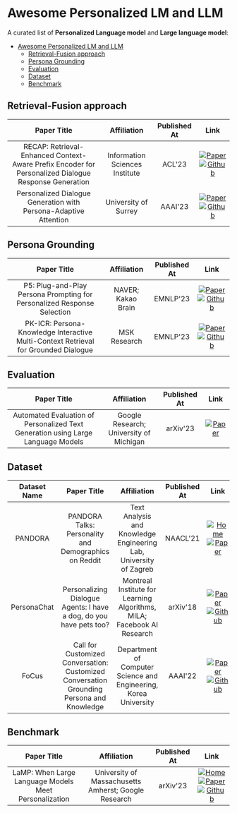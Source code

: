 # Awesome Personalized LM and LLM

A curated list of **Personalized Language model** and **Large language model**:
- [Awesome Personalized LM and LLM](#awesome-personalized-lm-and-llm)
  - [Retrieval-Fusion approach](#retrieval-fusion-approach)
  - [Persona Grounding](#persona-grounding)
  - [Evaluation](#evaluation)
  - [Dataset](#dataset)
  - [Benchmark](#benchmark)

## Retrieval-Fusion approach
|                                             Paper Title                                              |          Affiliation           | Published At |                                                                                                              Link                                                                                                              |
| :--------------------------------------------------------------------------------------------------: | :----------------------------: | :----------: | :----------------------------------------------------------------------------------------------------------------------------------------------------------------------------------------------------------------------------: |
| RECAP: Retrieval-Enhanced Context-Aware Prefix Encoder for Personalized Dialogue Response Generation | Information Sciences Institute |    ACL'23    | [![Paper](https://img.shields.io/badge/Paper-blue)](https://arxiv.org/abs/2306.07206) [![Github](https://img.shields.io/github/stars/isi-nlp/RECAP.svg?style=social&label=Github)](https://github.com/isi-nlp/RECAP/tree/main) |
| Personalized Dialogue Generation with Persona-Adaptive Attention | University of Surrey |    AAAI'23    | [![Paper](https://img.shields.io/badge/Paper-blue)](https://arxiv.org/abs/2210.15088) [![Github](https://img.shields.io/github/stars/hqsiswiliam/persona-adaptive-attention.svg?style=social&label=Github)](https://github.com/hqsiswiliam/persona-adaptive-attention) |

## Persona Grounding
|                                             Paper Title                                              |          Affiliation           | Published At |                                                                                                              Link                                                                                                              |
| :--------------------------------------------------------------------------------------------------: | :----------------------------: | :----------: | :----------------------------------------------------------------------------------------------------------------------------------------------------------------------------------------------------------------------------: |
| P5: Plug-and-Play Persona Prompting for Personalized Response Selection | NAVER; Kakao Brain |    EMNLP'23    | [![Paper](https://img.shields.io/badge/Paper-blue)](https://arxiv.org/abs/2310.06390) [![Github](https://img.shields.io/github/stars/rungjoo/plug-and-play-prompt-persona.svg?style=social&label=Github)](https://github.com/rungjoo/plug-and-play-prompt-persona) |
| PK-ICR: Persona-Knowledge Interactive Multi-Context Retrieval for Grounded Dialogue | MSK Research |    EMNLP'23    | [![Paper](https://img.shields.io/badge/Paper-blue)](https://arxiv.org/abs/2302.06674) [![Github](https://img.shields.io/github/stars/minsik-ai/PK-ICR.svg?style=social&label=Github)](https://github.com/minsik-ai/PK-ICR) |


## Evaluation
|                                             Paper Title                                              |          Affiliation           | Published At |                                                                                                              Link                                                                                                              |
| :--------------------------------------------------------------------------------------------------: | :----------------------------: | :----------: | :----------------------------------------------------------------------------------------------------------------------------------------------------------------------------------------------------------------------------: |
| Automated Evaluation of Personalized Text Generation using Large Language Models | Google Research; University of Michigan |    arXiv'23    | [![Paper](https://img.shields.io/badge/Paper-blue)](https://arxiv.org/abs/2310.11593) |


## Dataset
| Dataset Name | Paper Title | Affiliation | Published At | Link |
| :---------: | :---------: | :---------: | :----------: | :--: |
PANDORA | PANDORA Talks: Personality and Demographics on Reddit | Text Analysis and Knowledge Engineering Lab, University of Zagreb            |  NAACL'21            | [![Home](https://img.shields.io/badge/Home-red)](https://psy.takelab.fer.hr/datasets/all/pandora/) [![Paper](https://img.shields.io/badge/Paper-blue)](https://arxiv.org/abs/2004.04460) |
PersonaChat | Personalizing Dialogue Agents: I have a dog, do you have pets too? | Montreal Institute for Learning Algorithms, MILA; Facebook AI Research            |  arXiv'18            | [![Paper](https://img.shields.io/badge/Paper-blue)](https://arxiv.org/abs/1801.07243)[![Github](https://img.shields.io/github/stars/facebookresearch/ParlAI.svg?style=social&label=Github)](https://github.com/facebookresearch/ParlAI/tree/personachat/projects/personachat) |
FoCus | Call for Customized Conversation: Customized Conversation Grounding Persona and Knowledge | Department of Computer Science and Engineering, Korea University            |  AAAI'22            | [![Paper](https://img.shields.io/badge/Paper-blue)](https://arxiv.org/abs/2112.08619)[![Github](https://img.shields.io/github/stars/pkchat-focus/FoCus.svg?style=social&label=Github)](https://github.com/pkchat-focus/FoCus) |

## Benchmark
|                      Paper Title                      |                     Affiliation                      | Published At |                                                                                                                                      Link                                                                                                                                      |
| :---------------------------------------------------: | :--------------------------------------------------: | :----------: | :----------------------------------------------------------------------------------------------------------------------------------------------------------------------------------------------------------------------------------------------------------------------------: |
| LaMP: When Large Language Models Meet Personalization | University of Massachusetts Amherst; Google Research |   arXiv'23   | [![Home](https://img.shields.io/badge/Home-red)](https://lamp-benchmark.github.io/) [![Paper](https://img.shields.io/badge/Paper-blue)](https://arxiv.org/abs/2304.11406) [![Github](https://img.shields.io/github/stars/LaMP-Benchmark/LaMP.svg?style=social&label=Github)](https://github.com/LaMP-Benchmark/LaMP) |
